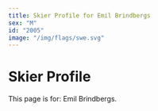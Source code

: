 ```yaml
---
title: Skier Profile for Emil Brindbergs
sex: "M"
id: "2005"
image: "/img/flags/swe.svg" 
---
```


# Skier Profile

This page is for: Emil Brindbergs.
    